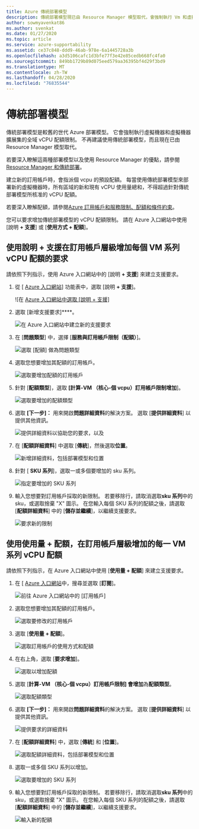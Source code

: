 ```yaml
---
title: Azure 傳統部署模型
description: 傳統部署模型現已由 Resource Manager 模型取代，會強制執行 Vm 和虛擬機器擴展集的全域 vCPU 配額限制。
author: sowmyavenkat86
ms.author: svenkat
ms.date: 01/27/2020
ms.topic: article
ms.service: azure-supportability
ms.assetid: ce37c848-ddd9-46ab-978e-6a1445728a3b
ms.openlocfilehash: a3d5106cafc1d3bfe77f3e42e85cedb668fc4fa0
ms.sourcegitcommit: 849bb1729b89d075eed579aa36395bf4d29f3bd9
ms.translationtype: MT
ms.contentlocale: zh-TW
ms.lasthandoff: 04/28/2020
ms.locfileid: "76835544"
---
```

# <a name="classic-deployment-model"></a>傳統部署模型

傳統部署模型是較舊的世代 Azure 部署模型。 它會強制執行虛擬機器和虛擬機器擴展集的全域 vCPU 配額限制。 不再建議使用傳統部署模型，而且現在已由 Resource Manager 模型取代。

若要深入瞭解這兩種部署模型以及使用 Resource Manager 的優點，請參閱[Resource Manager 和傳統部署](../../azure-resource-manager/management/deployment-models.md)。

建立新的訂用帳戶時，會指派個 vcpu 的預設配額。 每當使用傳統部署模型來部署新的虛擬機器時，所有區域的新和現有 vCPU 使用量總和，不得超過針對傳統部署模型所核准的 vCPU 配額。

若要深入瞭解配額，請參閱[Azure 訂用帳戶和服務限制、配額和條件約束](../../azure-resource-manager/management/azure-subscription-service-limits.md)。

您可以要求增加傳統部署模型的 vCPU 配額限制。 請在 Azure 入口網站中使用 [說明 **+ 支援**] 或 [**使用方式 + 配額**]。

## <a name="request-per-vm-series-vcpu-quota-increase-at-subscription-level-using-help--support"></a>使用說明 + 支援在訂用帳戶層級增加每個 VM 系列 vCPU 配額的要求

請依照下列指示，使用 Azure 入口網站中的 [說明 **+ 支援**] 來建立支援要求。

1. 從 [ [Azure 入口網站](https://portal.azure.com)] 功能表中，選取 [說明 **+ 支援**]。

   ![在 [Azure 入口網站中選取 [說明 + 支援]](./media/resource-manager-core-quotas-request/help-plus-support.png)

1. 選取 [新增支援要求]****。

   ![在 Azure 入口網站中建立新的支援要求](./media/resource-manager-core-quotas-request/new-support-request.png)

1. 在 [**問題類型**] 中，選擇 [**服務與訂用帳戶限制（配額）**]。

   ![選取 [配額] 做為問題類型](./media/resource-manager-core-quotas-request/select-quota-issue-type.png)

1. 選取您想要增加其配額的訂用帳戶。

   ![選取要增加配額的訂用帳戶](./media/resource-manager-core-quotas-request/select-subscription-support-request.png)

1. 針對 [**配額類型**]，選取 **[計算-VM （核心-個 vcpu）訂用帳戶限制增加**]。

   ![選取要增加的配額類型](./media/resource-manager-core-quotas-request/select-quota-type.png)

1. 選取 **[下一步]：** 用來開啟**問題詳細資料**的解決方案。 選取 [**提供詳細資料**] 以提供其他資訊。

   ![提供詳細資料以協助您的要求，以及](./media/resource-manager-core-quotas-request/provide-details-link.png)

1. 在 [**配額詳細資料**] 中選取 [**傳統**]，然後選取**位置**。

   ![新增詳細資料，包括部署模型和位置](./media/resource-manager-core-quotas-request/quota-details-classic.png)

1. 針對 [ **SKU 系列**]，選取一或多個要增加的 sku 系列。

   ![指定要增加的 SKU 系列](./media/resource-manager-core-quotas-request/sku-family-classic.png)

1. 輸入您想要對訂用帳戶採取的新限制。 若要移除行，請取消選取**sku 系列**中的 sku，或選取捨棄 "X" 圖示。 在您輸入每個 SKU 系列的配額之後，請選取 [**配額詳細資料**] 中的 [**儲存並繼續**]，以繼續支援要求。

   ![要求新的限制](./media/resource-manager-core-quotas-request/new-limits-classic.png)

## <a name="request-per-vm-series-vcpu-quota-increase-at-subscription-level-using-usage--quotas"></a>使用使用量 + 配額，在訂用帳戶層級增加的每一 VM 系列 vCPU 配額

請依照下列指示，在 Azure 入口網站中使用 [**使用量 + 配額**] 來建立支援要求。

1. 在 [ [Azure 入口網站](https://portal.azure.com)中，搜尋並選取 [**訂閱**]。

   ![前往 Azure 入口網站中的 [訂用帳戶]](./media/resource-manager-core-quotas-request/search-for-subscriptions.png)

1. 選取您想要增加其配額的訂用帳戶。

   ![選取要修改的訂用帳戶](./media/resource-manager-core-quotas-request/select-subscription-change-quota.png)

1. 選取 [**使用量 + 配額**]。

   ![選取訂用帳戶的使用方式和配額](./media/resource-manager-core-quotas-request/select-usage-plus-quotas.png)

1. 在右上角，選取 [**要求增加**]。

   ![選取以增加配額](./media/resource-manager-core-quotas-request/request-increase-from-subscription.png)

1. 選取 [**計算-VM （核心-個 vcpu）訂用帳戶限制] 會增加**為**配額類型**。

   ![選取配額類型](./media/resource-manager-core-quotas-request/select-quota-type.png)

1. 選取 **[下一步]：** 用來開啟**問題詳細資料**的解決方案。 選取 [**提供詳細資料**] 以提供其他資訊。

   ![提供要求的詳細資料](./media/resource-manager-core-quotas-request/provide-details-link.png)

1. 在 [**配額詳細資料**] 中，選取 [**傳統**] 和 [**位置**]。

   ![選取配額詳細資料，包括部署模型和位置](./media/resource-manager-core-quotas-request/quota-details-classic.png)

1. 選取一或多個 SKU 系列以增加。

   ![選取要增加的 SKU 系列](./media/resource-manager-core-quotas-request/sku-family-classic.png)

1. 輸入您想要對訂用帳戶採取的新限制。 若要移除行，請取消選取**sku 系列**中的 sku，或選取捨棄 "X" 圖示。 在您輸入每個 SKU 系列的配額之後，請選取 [**配額詳細資料**] 中的 [**儲存並繼續**]，以繼續支援要求。

   ![輸入新的配額](./media/resource-manager-core-quotas-request/new-limits-classic.png)

